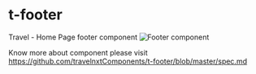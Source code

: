 # t-footer

Travel - Home Page footer component
<img src="https://github.com/travelnxtComponents/t-footer/blob/master/t-footer.png" alt="Footer component">

Know more about component please visit https://github.com/travelnxtComponents/t-footer/blob/master/spec.md
